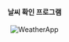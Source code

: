 <div align="center"> 

 #### 날씨 확인 프로그램

 
![WeatherApp](https://github.com/user-attachments/assets/56c5644b-12c6-478d-a9af-73d88ee3b155)


</div>
